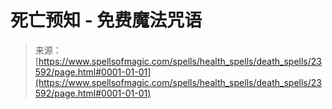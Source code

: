 <!--yml

category: 未分类

date: 2024-06-12 19:08:49

-->

# 死亡预知 - 免费魔法咒语

> 来源：[https://www.spellsofmagic.com/spells/health_spells/death_spells/23592/page.html#0001-01-01](https://www.spellsofmagic.com/spells/health_spells/death_spells/23592/page.html#0001-01-01)
